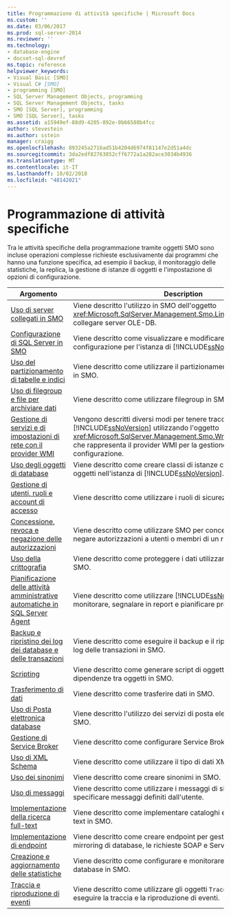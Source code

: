 ```yaml
---
title: Programmazione di attività specifiche | Microsoft Docs
ms.custom: ''
ms.date: 03/06/2017
ms.prod: sql-server-2014
ms.reviewer: ''
ms.technology:
- database-engine
- docset-sql-devref
ms.topic: reference
helpviewer_keywords:
- Visual Basic [SMO]
- Visual C# [SMO]
- programming [SMO]
- SQL Server Management Objects, programming
- SQL Server Management Objects, tasks
- SMO [SQL Server], programming
- SMO [SQL Server], tasks
ms.assetid: a15949ef-88d9-4205-892e-0b66588b4fcc
author: stevestein
ms.author: sstein
manager: craigg
ms.openlocfilehash: 893245a2716ad51b4204d6974f81147e2d51a4dc
ms.sourcegitcommit: 3da2edf82763852cff6772a1a282ace3034b4936
ms.translationtype: MT
ms.contentlocale: it-IT
ms.lasthandoff: 10/02/2018
ms.locfileid: "48142021"
---
```

# <a name="programming-specific-tasks"></a>Programmazione di attività specifiche
  Tra le attività specifiche della programmazione tramite oggetti SMO sono incluse operazioni complesse richieste esclusivamente dai programmi che hanno una funzione specifica, ad esempio il backup, il monitoraggio delle statistiche, la replica, la gestione di istanze di oggetti e l'impostazione di opzioni di configurazione.  
  
|Argomento|Description|  
|-----------|-----------------|  
|[Uso di server collegati in SMO](using-linked-servers-in-smo.md)|Viene descritto l'utilizzo in SMO dell'oggetto <xref:Microsoft.SqlServer.Management.Smo.LinkedServer> per collegare server OLE-DB.|  
|[Configurazione di SQL Server in SMO](configuring-sql-server-in-smo.md)|Viene descritto come visualizzare e modificare le impostazioni di configurazione per l'istanza di [!INCLUDE[ssNoVersion](../../../includes/ssnoversion-md.md)] in SMO.|  
|[Uso del partizionamento di tabelle e indici](using-table-and-index-partitioning.md)|Viene descritto come utilizzare il partizionamento di indici e tabelle in SMO.|  
|[Uso di filegroup e file per archiviare dati](using-filegroups-and-files-to-store-data.md)|Viene descritto come utilizzare filegroup in SMO.|  
|[Gestione di servizi e di impostazioni di rete con il provider WMI](managing-services-and-network-settings-by-using-wmi-provider.md)|Vengono descritti diversi modi per tenere traccia dell'istanza di [!INCLUDE[ssNoVersion](../../../includes/ssnoversion-md.md)] utilizzando l'oggetto <xref:Microsoft.SqlServer.Management.Smo.Wmi.ManagedComputer> che rappresenta il provider WMI per la gestione della configurazione.|  
|[Uso degli oggetti di database](creating-altering-and-removing-database-objects.md)|Viene descritto come creare classi di istanze che rappresentano oggetti nell'istanza di [!INCLUDE[ssNoVersion](../../../includes/ssnoversion-md.md)].|  
|[Gestione di utenti, ruoli e account di accesso](managing-users-roles-and-logins.md)|Viene descritto come utilizzare i ruoli di sicurezza in SMO.|  
|[Concessione, revoca e negazione delle autorizzazioni](granting-revoking-and-denying-permissions.md)|Viene descritto come utilizzare SMO per concedere, revocare e negare autorizzazioni a utenti o membri di un ruolo.|  
|[Uso della crittografia](using-encryption.md)|Viene descritto come proteggere i dati utilizzando la crittografia in SMO.|  
|[Pianificazione delle attività amministrative automatiche in SQL Server Agent](../../../ssms/agent/sql-server-agent.md)|Viene descritto come utilizzare [!INCLUDE[ssNoVersion](../../../includes/ssnoversion-md.md)] Agent per monitorare, segnalare in report e pianificare processi in SMO.|  
|[Backup e ripristino dei log dei database e delle transazioni](backing-up-and-restoring-databases-and-transaction-logs.md)|Viene descritto come eseguire il backup e il ripristino di database e log delle transazioni in SMO.|  
|[Scripting](scripting.md)|Viene descritto come generare script di oggetti e individuare dipendenze tra oggetti in SMO.|  
|[Trasferimento di dati](transferring-data.md)|Viene descritto come trasferire dati in SMO.|  
|[Uso di Posta elettronica database](using-database-mail.md)|Viene descritto l'utilizzo dei servizi di posta elettronica da parte di SMO.|  
|[Gestione di Service Broker](managing-service-broker.md)|Viene descritto come configurare Service Broker tramite SMO.|  
|[Uso di XML Schema](using-xml-schemas.md)|Viene descritto come utilizzare il tipo di dati XML in SMO.|  
|[Uso dei sinonimi](using-synonyms.md)|Viene descritto come creare sinonimi in SMO.|  
|[Uso di messaggi](using-messages.md)|Viene descritto come utilizzare i messaggi di sistema e come specificare messaggi definiti dall'utente.|  
|[Implementazione della ricerca full-text](implementing-full-text-search.md)|Viene descritto come implementare cataloghi e indici di ricerca full-text in SMO.|  
|[Implementazione di endpoint](implementing-endpoints.md)|Viene descritto come creare endpoint per gestire payload per il mirroring di database, le richieste SOAP e Service Broker.|  
|[Creazione e aggiornamento delle statistiche](../../statistics/statistics.md)|Viene descritto come configurare e monitorare statistiche su un database in SMO.|  
|[Traccia e riproduzione di eventi](tracing-and-replaying-events.md)|Viene descritto come utilizzare gli oggetti `Trace` e `Replay` in SMO per eseguire la traccia e la riproduzione di eventi.|  
  
  
